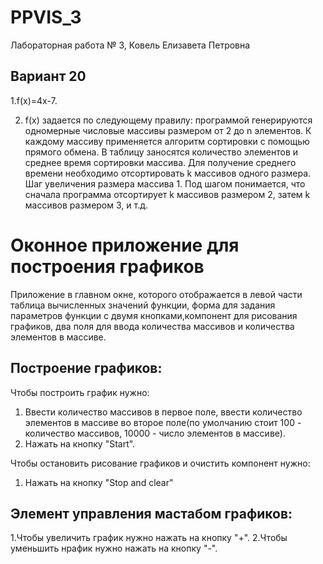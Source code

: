 # PPVIS_3

Лабораторная работа № 3, Ковель Елизавета Петровна
## Вариант 20
1.f(x)=4x-7.

2. f(x) задается по следующему правилу: программой генерируются
одномерные числовые массивы размером от 2 до n элементов. К каждому
массиву применяется алгоритм сортировки с помощью прямого обмена. В
таблицу заносятся количество элементов и среднее время сортировки
массива. Для получение среднего времени необходимо отсортировать k
массивов одного размера. Шаг увеличения размера массива 1. Под шагом
понимается, что сначала программа отсортирует k массивов размером 2,
затем k массивов размером 3, и т.д.

Оконное приложение для построения графиков
=====
Приложение в главном окне, которого отображается в левой части таблица вычисленных значений функции, форма для задания параметров функции с двумя кнопками,компонент для рисования графиков, два поля для ввода количества массивов и количества элементов в массиве.

## Построение графиков:
Чтобы построить график нужно:
1. Ввести количество массивов в первое поле, ввести количество элементов в массиве во второе поле(по умолчанию стоит 100 - количество массивов, 10000 - число элементов в массиве).
2. Нажать на кнопку "Start".

Чтобы остановить рисование графиков и очистить компонент нужно:
1. Нажать на кнопку "Stop and clear"

## Элемент управления мастабом графиков:
1.Чтобы увеличить график нужно нажать на кнопку "+".
2.Чтобы уменьшить нрафик нужно нажать на кнопку "-".




